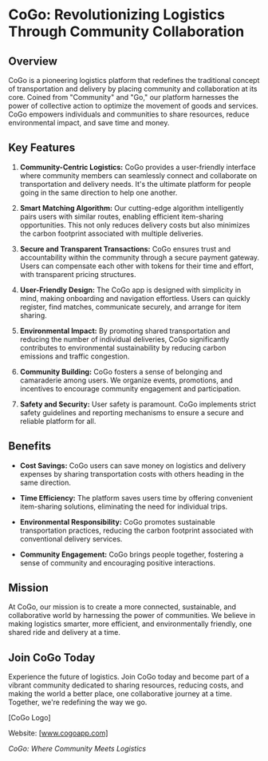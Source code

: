 # CoGo: Revolutionizing Logistics Through Community Collaboration

## Overview
CoGo is a pioneering logistics platform that redefines the traditional concept of transportation and delivery by placing community and collaboration at its core. Coined from "Community" and "Go," our platform harnesses the power of collective action to optimize the movement of goods and services. CoGo empowers individuals and communities to share resources, reduce environmental impact, and save time and money.

## Key Features
1. **Community-Centric Logistics:** CoGo provides a user-friendly interface where community members can seamlessly connect and collaborate on transportation and delivery needs. It's the ultimate platform for people going in the same direction to help one another.

2. **Smart Matching Algorithm:** Our cutting-edge algorithm intelligently pairs users with similar routes, enabling efficient item-sharing opportunities. This not only reduces delivery costs but also minimizes the carbon footprint associated with multiple deliveries.

3. **Secure and Transparent Transactions:** CoGo ensures trust and accountability within the community through a secure payment gateway. Users can compensate each other with tokens for their time and effort, with transparent pricing structures.

4. **User-Friendly Design:** The CoGo app is designed with simplicity in mind, making onboarding and navigation effortless. Users can quickly register, find matches, communicate securely, and arrange for item sharing.

5. **Environmental Impact:** By promoting shared transportation and reducing the number of individual deliveries, CoGo significantly contributes to environmental sustainability by reducing carbon emissions and traffic congestion.

6. **Community Building:** CoGo fosters a sense of belonging and camaraderie among users. We organize events, promotions, and incentives to encourage community engagement and participation.

7. **Safety and Security:** User safety is paramount. CoGo implements strict safety guidelines and reporting mechanisms to ensure a secure and reliable platform for all.

## Benefits
- **Cost Savings:** CoGo users can save money on logistics and delivery expenses by sharing transportation costs with others heading in the same direction.

- **Time Efficiency:** The platform saves users time by offering convenient item-sharing solutions, eliminating the need for individual trips.

- **Environmental Responsibility:** CoGo promotes sustainable transportation practices, reducing the carbon footprint associated with conventional delivery services.

- **Community Engagement:** CoGo brings people together, fostering a sense of community and encouraging positive interactions.

## Mission
At CoGo, our mission is to create a more connected, sustainable, and collaborative world by harnessing the power of communities. We believe in making logistics smarter, more efficient, and environmentally friendly, one shared ride and delivery at a time.

## Join CoGo Today
Experience the future of logistics. Join CoGo today and become part of a vibrant community dedicated to sharing resources, reducing costs, and making the world a better place, one collaborative journey at a time. Together, we're redefining the way we go.

[CoGo Logo]

Website: [www.cogoapp.com]

*CoGo: Where Community Meets Logistics*
